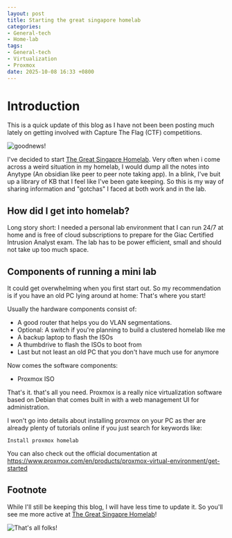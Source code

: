 ```yaml
---
layout: post
title: Starting the great singapore homelab
categories:
- General-tech
- Home-lab
tags:
- General-tech
- Virtualization
- Proxmox
date: 2025-10-08 16:33 +0800
---
```

# Introduction

This is a quick update of this blog as I have not been been posting much lately on getting involved with Capture The Flag (CTF) competitions. 

![goodnews!](https://media.tenor.com/AyjdnbCSflEAAAAM/good-news-everyone-hubert.gif)

I've decided to start [The Great Singapre Homelab](https://greatsghomelab.github.io). Very often when i come across a weird situation in my homelab, I would dump all the notes into Anytype (An obsidian like peer to peer note taking app). In a blink, I've buit up a library of KB that I feel like I've been gate keeping. So this is my way of sharing information and "gotchas" I faced at both work and in the lab. 

## How did I get into homelab?

Long story short: I needed a personal lab environment that I can run 24/7 at home and is free of cloud subscriptions to prepare for the Giac Certified Intrusion Analyst exam. The lab has to be power efficient, small and should not take up too much space.

## Components of running a mini lab

It could get overwhelming when you first start out. So my recommendation is if you have an old PC lying around at home: That's where you start!

Usually the hardware components consist of:
- A good router that helps you do VLAN segmentations.
- Optional: A switch if you're planning to build a clustered homelab like me
- A backup laptop to flash the ISOs
- A thumbdrive to flash the ISOs to boot from
- Last but not least an old PC that you don't have much use for anymore

Now comes the software components:
- Proxmox ISO

That's it. that's all you need. Proxmox is a really nice virtualization software based on Debian that comes built in with a web management UI for administration.

I won't go into details about installing proxmox on your PC as ther are already plenty of tutorials online if you just search for keywords like:

```
Install proxmox homelab
```

You can also check out the official documentation at <https://www.proxmox.com/en/products/proxmox-virtual-environment/get-started>

## Footnote

While I'll still be keeping this blog, I will have less time to update it. So you'll see me more active at [The Great Singapre Homelab](https://greatsghomelab.github.io)!

![That's all folks!](https://cdn.looneytuneswiki.com/thumb/3/31/That%27s_all_folks%21_%28LTC%29.png/640px-That%27s_all_folks%21_%28LTC%29.png)
